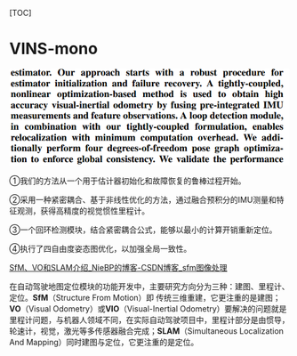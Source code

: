 [TOC]



# VINS-mono

![image-20221017103228110](./assets/image-20221017103228110.png)

①我们的方法从一个用于估计器初始化和故障恢复的鲁棒过程开始。

②采用一种紧密耦合、基于非线性优化的方法，通过融合预积分的IMU测量和特征观测，获得高精度的视觉惯性里程计。

③一个回环检测模块，结合紧密耦合公式，能够以最小的计算开销重新定位。

④执行了四自由度姿态图优化，以加强全局一致性。



[SfM、VO和SLAM介绍_NieBP的博客-CSDN博客_sfm图像处理](https://blog.csdn.net/weixin_43891708/article/details/121594043)

在自动驾驶地图定位模块的功能开发中，主要研究方向分为三种：建图、里程计、定位。**SfM**（Structure From Motion）即 传统三维重建，它更注重的是建图；**VO**（Visual Odometry）或**VIO**（Visual-Inertial Odometry）要解决的问题就是里程计问题，与机器人领域不同，在实际自动驾驶项目中，里程计部分是由惯导，轮速计，视觉，激光等多传感器融合完成；**SLAM**（Simultaneous Localization And Mapping）同时建图与定位，它更注重的是定位。


